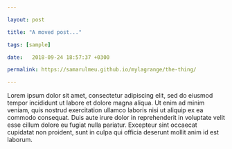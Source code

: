 ```yaml
---

layout: post

title: "A moved post..."

tags: [sample]

date:   2018-09-24 18:57:37 +0300

permalink: https://samarulmeu.github.io/mylagrange/the-thing/

---
```


Lorem ipsum dolor sit amet, consectetur adipiscing elit, sed do eiusmod tempor incididunt ut labore et dolore magna aliqua. Ut enim ad minim veniam, quis nostrud exercitation ullamco laboris nisi ut aliquip ex ea commodo consequat. Duis aute irure dolor in reprehenderit in voluptate velit esse cillum dolore eu fugiat nulla pariatur. Excepteur sint occaecat cupidatat non proident, sunt in culpa qui officia deserunt mollit anim id est laborum.

